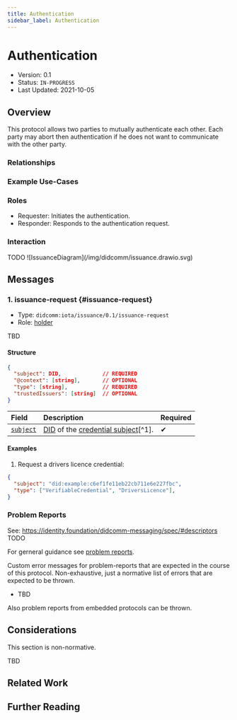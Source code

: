 ```yaml
---
title: Authentication
sidebar_label: Authentication
---
```


# Authentication

- Version: 0.1
- Status: `IN-PROGRESS`
- Last Updated: 2021-10-05

## Overview
This protocol allows two parties to mutually authenticate each other. Each party may abort then authentication if he does not want to communicate with the other party.

### Relationships


### Example Use-Cases


### Roles
- Requester: Initiates the authentication.
- Responder: Responds to the authentication request.

### Interaction

<div style={{textAlign: 'center'}}>
TODO
![IssuanceDiagram](/img/didcomm/issuance.drawio.svg)

</div>


## Messages

### 1. issuance-request {#issuance-request}

- Type: `didcomm:iota/issuance/0.1/issuance-request`
- Role: [holder](#roles)

TBD

#### Structure
```json
{
  "subject": DID,             // REQUIRED
  "@context": [string],       // OPTIONAL
  "type": [string],           // REQUIRED
  "trustedIssuers": [string]  // OPTIONAL
}
```

| Field | Description | Required |
| :--- | :--- | :--- |
| [`subject`](https://www.w3.org/TR/vc-data-model/#credential-subject-0) | [DID](https://www.w3.org/TR/did-core/#dfn-decentralized-identifiers) of the [credential subject](https://www.w3.org/TR/vc-data-model/#credential-subject-0)[^1]. | ✔ |


#### Examples

1. Request a drivers licence credential:

```json
{
  "subject": "did:example:c6ef1fe11eb22cb711e6e227fbc",
  "type": ["VerifiableCredential", "DriversLicence"],
}
```

### Problem Reports

See: https://identity.foundation/didcomm-messaging/spec/#descriptors
TODO

For gerneral guidance see [problem reports](../resources/problem-reports).

Custom error messages for problem-reports that are expected in the course of this protocol. Non-exhaustive, just a normative list of errors that are expected to be thrown.
- TBD

Also problem reports from embedded protocols can be thrown.

## Considerations

This section is non-normative.

TBD

## Related Work


## Further Reading
